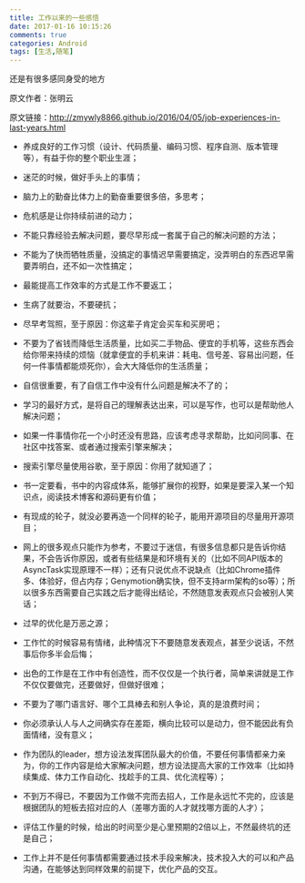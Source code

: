 ```yaml
---
title: 工作以来的一些感悟
date: 2017-01-16 10:15:26
comments: true
categories: Android
tags: [生活,随笔]
---
```


还是有很多感同身受的地方

原文作者：张明云

原文链接：http://zmywly8866.github.io/2016/04/05/job-experiences-in-last-years.html


- 养成良好的工作习惯（设计、代码质量、编码习惯、程序自测、版本管理等），有益于你的整个职业生涯；

- 迷茫的时候，做好手头上的事情；

- 脑力上的勤奋比体力上的勤奋重要很多倍，多思考；

- 危机感是让你持续前进的动力；

- 不能只靠经验去解决问题，要尽早形成一套属于自己的解决问题的方法；

- 不能为了快而牺牲质量，没搞定的事情迟早需要搞定，没弄明白的东西迟早需要弄明白，还不如一次性搞定；

- 最能提高工作效率的方式是工作不要返工；

- 生病了就要治，不要硬抗；

- 尽早考驾照，至于原因：你这辈子肯定会买车和买房吧；

- 不要为了省钱而降低生活质量，比如买二手物品、便宜的手机等，这些东西会给你带来持续的烦恼（就拿便宜的手机来讲：耗电、信号差、容易出问题，任何一件事情都能烦死你），会大大降低你的生活质量；

- 自信很重要，有了自信工作中没有什么问题是解决不了的；

- 学习的最好方式，是将自己的理解表达出来，可以是写作，也可以是帮助他人解决问题；

- 如果一件事情你花一个小时还没有思路，应该考虑寻求帮助，比如问同事、在社区中找答案、或者通过搜索引擎来解决；

- 搜索引擎尽量使用谷歌，至于原因：你用了就知道了；

- 书一定要看，书中的内容成体系，能够扩展你的视野，如果是要深入某一个知识点，阅读技术博客和源码更有价值；

- 有现成的轮子，就没必要再造一个同样的轮子，能用开源项目的尽量用开源项目；

- 网上的很多观点只能作为参考，不要过于迷信，有很多信息都只是告诉你结果，不会告诉你原因，或者有些结果是和环境有关的（比如不同API版本的AsyncTask实现原理不一样）；还有只说优点不说缺点（比如Chrome插件多、体验好，但占内存；Genymotion确实快，但不支持arm架构的so等）；所以很多东西需要自己实践之后才能得出结论，不然随意发表观点只会被别人笑话；

- 过早的优化是万恶之源；

- 工作忙的时候容易有情绪，此种情况下不要随意发表观点，甚至少说话，不然事后你多半会后悔；

- 出色的工作是在工作中有创造性，而不仅仅是一个执行者，简单来讲就是工作不仅仅要做完，还要做好，但做好很难；

- 不要为了哪门语言好、哪个工具棒去和别人争论，真的是浪费时间；

- 你必须承认人与人之间确实存在差距，横向比较可以是动力，但不能因此有负面情绪，没有意义；

- 作为团队的leader，想方设法发挥团队最大的价值，不要任何事情都亲力亲为，你的工作内容是给大家解决问题，想方设法提高大家的工作效率（比如持续集成、体力工作自动化、找趁手的工具、优化流程等）；

- 不到万不得已，不要因为工作做不完而去招人，工作是永远忙不完的，应该是根据团队的短板去招对应的人（差哪方面的人才就找哪方面的人才）；

- 评估工作量的时候，给出的时间至少是心里预期的2倍以上，不然最终坑的还是自己；

- 工作上并不是任何事情都需要通过技术手段来解决，技术投入大的可以和产品沟通，在能够达到同样效果的前提下，优化产品的交互。






